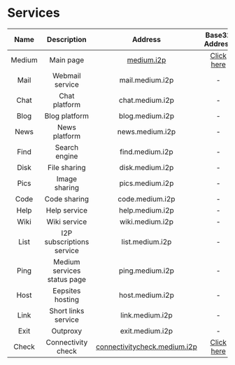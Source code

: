 # Services

| Name   	| Description                 	| Address                      	| Base32 Address 	| Availability 	|
|:-------:|:-----------------------------:|:-----------------------------:|:---------------:|:-------------:|
| Medium 	| Main page                   	| [medium.i2p](http://medium.i2p/?i2paddresshelper=dLJzgrK601vSbtNZGQ~R8V0ruRsdeG35gaIdH0RkXzoFioASVww8YociZfrgLsnHmKmMfA46fFv6goHkWYLMcWCDqoNc1X1bUzJwNxGHDcJJ1svKCuMGJDm5Ve~UMkdqEWofeT4tc4F14dJE48ff10jM4Y3Zc1tJCBuXKwtwa~mAdSacDlowXABP3kQ76kpMqQZ6dAithyAi53u-USvTmpK0Lc4uvZsWQL32m~qGMEiNrrlAhHZY2ttPbPUq8ig1bhEoBkN9CEYDdEgH3mw9CNmIhUrQThD9Hp~Wlsvd1x0815U-DDPqQvbwj2KgVRRt4z0uvZ-Ol0gpJwSgXfovVmuGj-PjbzFlfe-oGB-hQWEM~rTvIGdoS09nyWZtzzEQMnOwxv72fEM7HVQbMzSQ3B2UMHDWcXaY~lmQNnXcvNPMZiWA9Qt0ogUdWzDMyz1OvK5hsUPOLEYJMQ7GS272Mx3E6fqGct2EJ20IDIY8MfMVvCzYOK58lvTqeEsAz-fRBQAEAAcAAA==)                   	| [Click here](http://mediumsqsqgxwwhioefin4qu2wql4nybk5fff7tgwbg2f6bgkboa.b32.i2p)              	| ![](https://img.shields.io/badge/status-available-success.svg)            	|
| Mail   	| Webmail service             	| mail.medium.i2p              	| -              	| ![](https://img.shields.io/badge/status-pending-inactive.svg)            	|
| Chat   	| Chat platform               	| chat.medium.i2p              	| -              	| ![](https://img.shields.io/badge/status-pending-inactive.svg)            	|
| Blog   	| Blog platform               	| blog.medium.i2p              	| -              	| ![](https://img.shields.io/badge/status-pending-inactive.svg)            	|
| News   	| News platform               	| news.medium.i2p              	| -              	| ![](https://img.shields.io/badge/status-pending-inactive.svg)            	|
| Find   	| Search engine               	| find.medium.i2p              	| -              	| ![](https://img.shields.io/badge/status-pending-inactive.svg)            	|
| Disk   	| File sharing                	| disk.medium.i2p              	| -              	| ![](https://img.shields.io/badge/status-pending-inactive.svg)            	|
| Pics   	| Image sharing               	| pics.medium.i2p              	| -              	| ![](https://img.shields.io/badge/status-pending-inactive.svg)            	|
| Code   	| Code sharing                	| code.medium.i2p              	| -              	| ![](https://img.shields.io/badge/status-pending-inactive.svg)            	|
| Help   	| Help service                	| help.medium.i2p              	| -              	| ![](https://img.shields.io/badge/status-pending-inactive.svg)            	|
| Wiki   	| Wiki service                	| wiki.medium.i2p              	| -              	| ![](https://img.shields.io/badge/status-pending-inactive.svg)            	|
| List   	| I2P subscriptions service   	| list.medium.i2p              	| -              	| ![](https://img.shields.io/badge/status-pending-inactive.svg)            	|
| Ping   	| Medium services status page 	| ping.medium.i2p              	| -              	| ![](https://img.shields.io/badge/status-pending-inactive.svg)            	|
| Host   	| Eepsites hosting            	| host.medium.i2p              	| -              	| ![](https://img.shields.io/badge/status-pending-inactive.svg)            	|
| Link   	| Short links service          	| link.medium.i2p              	| -              	| ![](https://img.shields.io/badge/status-pending-inactive.svg)            	|
| Exit   	| Outproxy                    	| exit.medium.i2p              	| -              	| ![](https://img.shields.io/badge/status-pending-inactive.svg)            	|
| Check  	| Connectivity check          	| [connectivitycheck.medium.i2p](http://connectivitycheck.medium.i2p/?i2paddresshelper=gCrYOUONipDQYmSw-UQKUz5pglDjwt7GW194ozSQGHijxoU7ebN4Ysxcp9v0~GMs~vmMJRivOjvbmiPCRpBlsPlv~o9HtpGH3PsfhIrlz4Kc4xEJ4slyvMdOicOmshVTDQj3iSh8x8It5lSkjeprGZZ5SZ2uDqvxTfWrVu-oWI-E63x4BNQadz9gXSK6tDeNupTeHdzIo9PEFnHQSdphmW-XbL9iWCZdAJPj3BTmEyRwJhrgYJotbFyMu9w506p3VhuImyNDzRCc0XpYJpBR0uWz-Oq9YjtGAG2rfT5ZpfnCqCwN8kkDXgWsPisAXkdkS7w6-Rr0eFq78MhWSNMIStwbA7ZmPnxEkWi8fuSnZ5lxOfkUG2PsY4qD7laP0XGp3U60iqe4Zpf-Wvofi8rtArsZ2gRnAXDaCbbUycL~bQCt953viJMxwVooO8XaDVYl9Y4adqyt0Kd9M1ExI6zntD60gs7b3JhoKybS9WUiBti6KuBbRvIA1KBpXBN4nQufBQAEAAcAAA==) 	| [Click here](check3cxx6tkyxh4a2lcfarooflkvjwu7bijzto5iunbudc3snja.b32.i2p)              	| ![](https://img.shields.io/badge/status-available-success.svg)            	|
